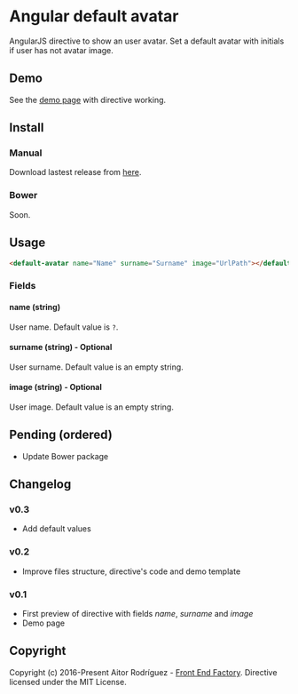 # Angular default avatar
AngularJS directive to show an user avatar. Set a default avatar with initials if user has not avatar image.


## Demo
See the [demo page](https://aitorrodriguez990.github.io/ng-default-avatar/) with directive working.


## Install

### Manual

Download lastest release from [here](https://github.com/AitorRodriguez990/ng-default-avatar/releases/latest).

### Bower

Soon.


## Usage

```html
<default-avatar name="Name" surname="Surname" image="UrlPath"></default-avatar>
```

### Fields

#### **name (string)**

User name. Default value is `?`.

#### **surname (string)** - Optional

User surname. Default value is an empty string.

#### **image (string)** - Optional

User image. Default value is an empty string.


## Pending (ordered)

* Update Bower package


## Changelog

### v0.3
* Add default values

### v0.2
* Improve files structure, directive's code and demo template

### v0.1
* First preview of directive with fields *name*, *surname* and *image*
* Demo page


## Copyright
Copyright (c) 2016-Present Aitor Rodríguez - [Front End Factory](http://www.frontendfactory.es). Directive licensed under the MIT License.
